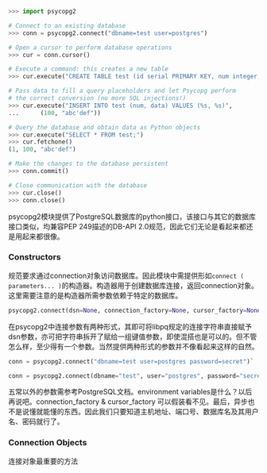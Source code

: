 ```python
>>> import psycopg2

# Connect to an existing database
>>> conn = psycopg2.connect("dbname=test user=postgres")

# Open a cursor to perform database operations
>>> cur = conn.cursor()

# Execute a command: this creates a new table
>>> cur.execute("CREATE TABLE test (id serial PRIMARY KEY, num integer, data varchar);")

# Pass data to fill a query placeholders and let Psycopg perform
# the correct conversion (no more SQL injections!)
>>> cur.execute("INSERT INTO test (num, data) VALUES (%s, %s)",
...      (100, "abc'def"))

# Query the database and obtain data as Python objects
>>> cur.execute("SELECT * FROM test;")
>>> cur.fetchone()
(1, 100, "abc'def")

# Make the changes to the database persistent
>>> conn.commit()

# Close communication with the database
>>> cur.close()
>>> conn.close()
```

psycopg2模块提供了PostgreSQL数据库的python接口，该接口与其它的数据库接口类似，均兼容PEP 249描述的DB-API 2.0规范，因此它们无论是看起来都还是用起来都很像。

### Constructors
规范要求通过connection对象访问数据库。因此模块中需提供形如`connect ( parameters... )`的构造器。构造器用于创建数据库连接，返回connection对象。这里需要注意的是构造器所需参数依赖于特定的数据库。
```python
psycopg2.connect(dsn=None, connection_factory=None, cursor_factory=None, async=False, **kwargs)
```
在psycopg2中连接参数有两种形式，其即可将libpq规定的连接字符串直接赋予dsn参数，亦可把字符串拆开了赋给一组键值参数，即使混搭也是可以的。但不管怎么样，至少得有一个参数。当然提供两种形式的参数并不像看起来这样的自然。
```python
conn = psycopg2.connect("dbname=test user=postgres password=secret")`
```
```python
conn = psycopg2.connect(dbname="test", user="postgres", password="secret")
```
五常以外的参数需参考PostgreSQL文档。environment variables是什么？以后再说吧。connection_factory & cursor_factory 可以假装看不见。最后，异步也不是说懂就能懂的东西。因此我们只要知道主机地址、端口号、数据库名及其用户名、密码就行了。

### Connection Objects
连接对象最重要的方法